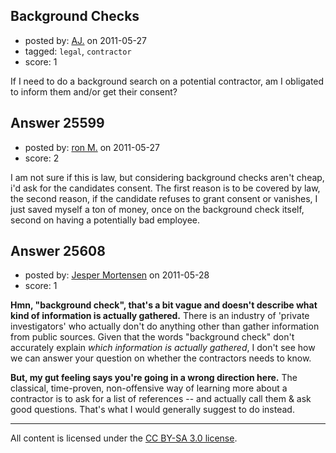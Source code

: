## Background Checks

- posted by: [AJ.](https://stackexchange.com/users/-1/10010-aj) on 2011-05-27
- tagged: `legal`, `contractor`
- score: 1

If I need to do a background search on a potential contractor, am I obligated to inform them and/or get their consent?


## Answer 25599

- posted by: [ron M.](https://stackexchange.com/users/-1/2122-ron-m) on 2011-05-27
- score: 2

I am not sure if this is law, but considering background checks aren't cheap, i'd ask for the candidates consent. The first reason is to be covered by law, the second reason, if the candidate refuses to grant consent or vanishes, I just saved myself a ton of money, once on the background check itself, second on having a potentially bad employee.


## Answer 25608

- posted by: [Jesper Mortensen](https://stackexchange.com/users/-1/1261-jesper-mortensen) on 2011-05-28
- score: 1

**Hmn, "background check", that's a bit vague and doesn't describe what kind of information is actually gathered.** There is an industry of 'private investigators' who actually don't do anything other than gather information from public sources. Given that the words "background check" don't accurately explain *which information is actually gathered*, I don't see how we can answer your question on whether the contractors needs to know.

**But, my gut feeling says you're going in a wrong direction here.** The classical, time-proven, non-offensive way of learning more about a contractor is to ask for a list of references -- and actually call them & ask good questions. That's what I would generally suggest to do instead.




---

All content is licensed under the [CC BY-SA 3.0 license](https://creativecommons.org/licenses/by-sa/3.0/).
